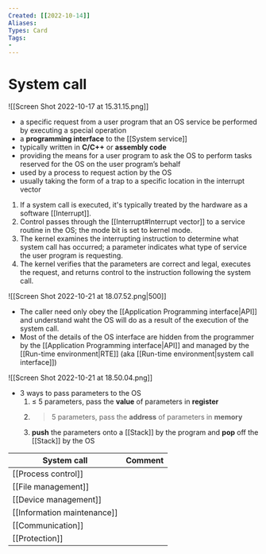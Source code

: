 ```yaml
---
Created: [[2022-10-14]]
Aliases: 
Types: Card
Tags: 
- 
---
```

# System call
![[Screen Shot 2022-10-17 at 15.31.15.png]]
- a specific request from a user program that an OS service be performed by executing a special operation
- a **programming interface** to the [[System service]]
- typically written in **C/C++** or **assembly code**
- providing the means for a user program to ask the OS to perform tasks reserved for the OS on the user program’s behalf
- used by a process to request action by the OS
- usually taking the form of a trap to a specific location in the interrupt vector

1. If a system call is executed, it's typically treated by the hardware as a software [[Interrupt]]. 
2. Control passes through the [[Interrupt#Interrupt vector]] to a service routine in the OS; the mode bit is set to kernel mode. 
3. The kernel examines the interrupting instruction to determine what system call has occurred; a parameter indicates what type of service the user program is requesting.
4. The kernel verifies that the parameters are correct and legal, executes the request, and returns control to the instruction following the system call.

![[Screen Shot 2022-10-21 at 18.07.52.png|500]]
- The caller need only obey the [[Application Programming interface|API]] and understand waht the OS will do as a result of the execution of the system call. 
- Most of the details of the OS interface are hidden from the programmer by the [[Application Programming interface|API]] and managed by the [[Run-time environment|RTE]] (aka [[Run-time environment|system call interface]])

![[Screen Shot 2022-10-21 at 18.50.04.png]]
- 3 ways to pass parameters to the OS
	1. $\leq$ 5 parameters, pass the **value** of parameters in **register**
	2. > 5 parameters, pass the **address** of parameters in **memory**
	3. **push** the parameters onto a [[Stack]] by the program 
	   and **pop** off the [[Stack]] by the OS

| System call                 | Comment |
| --------------------------- | ------- |
| [[Process control]]         |         |
| [[File management]]         |         |
| [[Device management]]       |         |
| [[Information maintenance]] |         |
| [[Communication]]           |         |
| [[Protection]]              |         |
